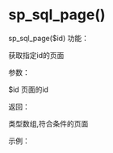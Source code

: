 # sp_sql_page()

sp_sql_page($id)
功能：

获取指定id的页面

参数：

$id 页面的id

返回：

类型数组,符合条件的页面




示例：

<?php
$ID=1000;    //
$page=sp_sql_page($ID);
print_r($page);
